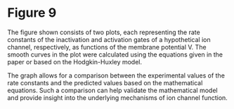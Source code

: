 # Figure 9

The figure shown consists of two plots, each representing the rate constants of the inactivation and activation gates of a hypothetical ion channel, respectively, as functions of the membrane potential V. The smooth curves in the plot were calculated using the equations given in the paper or based on the Hodgkin-Huxley model.

The graph allows for a comparison between the experimental values of the rate constants and the predicted values based on the mathematical equations. Such a comparison can help validate the mathematical model and provide insight into the underlying mechanisms of ion channel function.
